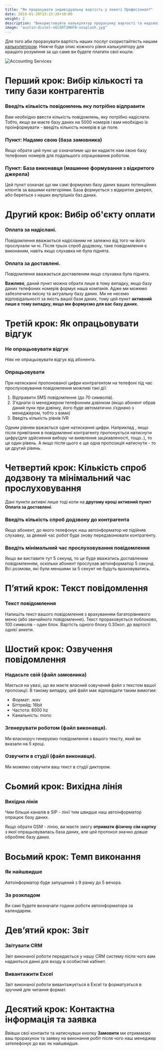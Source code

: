 ```yaml
---
title: "Як прорахувати індивідуальну вартість у пакеті Професіонал?"
date: 2019-01-28T15:15:26+10:00
weight: 2
description: "Використовуйте калькулятор прорахунку вартості та надсилайте заявку!"
image: "austin-distel-nGc5RT2HmF0-unsplash.jpg"
---
```


Для того аби прорахувати вартість наших послуг скористайтесть нашим [калькулятором](/cost.html). Нижче буде опис кожного рівня калькулятору для кращого розуміння за що саме ви будете платити свої кошти.

![Accounting Services](images/austin-distel-nGc5RT2HmF0-unsplash.jpg)

# Перший крок: Вибір кількості та типу бази контрагентів
### **Введіть кількість повідомлень яку потрібно відправити**

Вам необхідно ввести кількість повідомлень, яку потрібно надіслати. Тобто, якщо ви маєте базу даних на 5000 номерів і вам необхідно їх проінформувати - введіть кількість номерів в це поле.

### **Пункт: Надамо свою (база замовника)**

Якщо обрати цей пунк це означатиме що ви надаєте нам свою базу телефоних номерів для подальшого опрацювання роботом.

### **Пункт: База виконавця (машинне формування з відкритого джерела)**

Цей пункт означає що ми самі формуємо базу даних ваших потенційних клієнтів за вашими категоріями. База формується з відкритих джерел, або береться з наших внутрішніх баз даних.

# Другий крок: Вибір об'єкту оплати

### **Оплата за надіслані.**

Повідомлення вважається надісланим не залежно від того чи його прослухали чи ні. Після трьох спроб додзвону, таке повідомлення є виконаним, навіть якщо слухавка не була піднята.

### **Оплата за доставлені.**

Повідомлення вважається доставленим якщо слухавка була піднята.

**Важливо**, даний пункт можна обрати лише в тому випадку, якщо базу даних телефоних номерів формує наша компанія. Адже ми можемо забезпечити якісну та актуальну базу даних. Ми не несемо відповідальності за якість вашої бази даних, тому цей пункт **активний лише в тому випадку, якщо ми формуємо для вас базу даних**. 

# Третій крок: Як опрацьовувати відгук

### **Не опрацьовувати відгук**

Ніяк не опрацьовувати відгук від абонента. 

### **Опрацьовувати**

При натисканні пропонованої цифри контрагентом на телефоні під час прослуховування повідомлення можливі такі дії:
1. Відправити SMS повідомлення (до 70 символів).
2. З'єднати із менеджером телефонним дзвінком (якщо абонент обрав даний пунк при дзвінку, його буде автоматично зʼєднано з менеджером, тобто з вами)
3. Введіть кількість рівнів IVR

Одним рівнем важається одне натискання цифри.
Наприклад , якщо після привітання в повідомленні контрагенту пропонується натиснути цифру(для здійснення вибору чи виявлення зацікавленості, тощо..), то це один рівень. А якщо після цього є ще одна пропозиція натиснути - то це другий рівень.

# Четвертий крок: Кількість спроб додзвону та мінімальний час прослуховування

Дані пункти активні лише тоді коли на **другому кроці активний пункт Оплата за доставлені**.

### **Введіть кількість спроб додзвону до контрагента**

Якщо абонент, до якого телефонує наш автоінформатор не підійняв слухавку, за деякий час робот буде знову передзвонювати контрагенту.

### **Введіть мінімальний час прослуховування повідомлення**

Якщо ви виставите тут 5 секунд, то це буде вважатись доставленим повідомленням, оскільки абонент прослухав автоінформатор 5 секунд. Всі розмови, які були меншими за 5 секунт не будуть враховуватись. 

# Пʼятий крок: Текст повідомлення

### **Текст повідомлення**

Напишіть текст вашого повідомлення з врахуванням багаторівневого меню (або звичайного повідомлення). Текст прораховується поблоково, 100 символів - один блок. Вартість одного блоку 0.30коп. до вартості однієї анкети.

# Шостий крок: Озвучення повідомлення

### **Надасьте свій (файл замовника)**

Мається на увазі, що ви маєте власний озвучений файл з текстом вашої пропозиції. В такому випадку, цей файл має відповідати таким вимогам:

 - Формат: .wav
 - Біттрейд: 16bit
 - Частота: 8000 hz
 - Канальність: mono 

### **Згенерувати роботом (файл виконавця).**

 Ми власноруч генеруємо повідомлення з вашого тексту, який ви вказали на 5 кроці.

### **Озвучити в студії (файл виконавця).**

 Ми можемо озвучити ваш текст в студії диктором. 

# Сьомий крок: Вихідна лінія

### **Вихідна лінія**

Чим більше каналів в SIP - лінії тим швидше наш автоінформатор опрацює базу даних.

Якщо обрати GSM - лінію, ви маєте змогу **отримати фізичну сім картку** з якої опрацьовувалась база даних, але цей протокол значно довше обробляє базу даних.


# Восьмий крок: Темп виконання

### **Як найшвидше**

Автоінформатор буде запущений з 9 ранку до 5 вечора.

### **За розкладом**

Ви самі будете визначати години роботи автоінформатора за календарем.

# Девʼятий крок: Звіт

### **Звітувати CRM**

Звіт виконаної роботи передається у нашу CRM систему після чого вам надаються данні для входу в особистий кабінет. 

### **Вивантажити Excel**

Звіт виконаної роботи вивантажується в Excel та форматуэться в зручний для читання формат. 

# Десятий крок: Контактна інформація та заявка

Ввівши свої контакти та натиснувши кнопку **Замовити** ми отримаємо ваш прорахунок та заявку на виконання робіт після чого наш менеджер зателефонує до вас як найшвидше.

